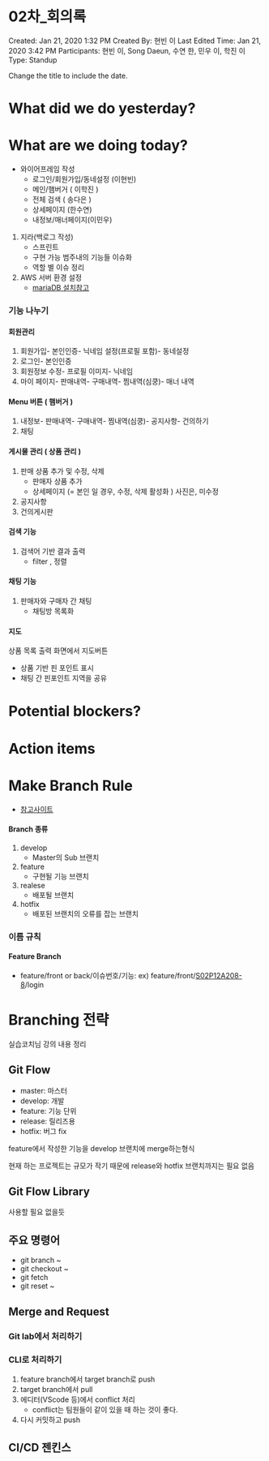 # 02차_회의록

Created: Jan 21, 2020 1:32 PM
Created By: 현빈 이
Last Edited Time: Jan 21, 2020 3:42 PM
Participants: 현빈 이, Song Daeun, 수연 한, 민우 이, 학진 이
Type: Standup

Change the title to include the date.

# What did we do yesterday?



# What are we doing today?

- 와이어프레임 작성
    - 로그인/회원가입/동네설정 (이현빈)
    - 메인/햄버거 ( 이학진 )
    - 전체 검색 ( 송다은 )
    - 상세페이지 (한수연)
    - 내정보/매너페이지(이민우)
1. 지라(백로그 작성)
    - 스프린트
    - 구현 가능 범주내의 기능들 이슈화
    - 역할 별 이슈 정리
2. AWS 서버 환경 설정
    - [mariaDB 설치참고](https://postitforhooney.tistory.com/entry/MariaDB-MariaDB-Ubuntu1604%EC%97%90%EC%84%9C-root%EB%A1%9C%EA%B7%B8%EC%9D%B8%EC%9D%B4-%EB%90%98%EC%A7%80-%EC%95%8A%EC%9D%84-%EB%95%8C)

### 기능 나누기

#### 회원관리

1. 회원가입- 본인인증- 닉네임 설정(프로필 포함)- 동네설정
2. 로그인- 본인인증
3. 회원정보 수정- 프로필 이미지- 닉네임
4. 마이 페이지- 판매내역- 구매내역- 찜내역(심쿵)- 매너 내역

#### Menu 버튼 ( 햄버거 )

1. 내정보- 판매내역- 구매내역- 찜내역(심쿵)- 공지사항- 건의하기
2. 채팅

#### 게시물 관리 ( 상품 관리 )

1. 판매 상품 추가 및 수정, 삭제
   - 판매자 상품 추가
   - 상세페이지 (= 본인 일 경우, 수정, 삭제 활성화 ) 사진은, 미수정
2. 공지사항
3. 건의게시판

#### 검색 기능

1. 검색어 기반 결과 출력
   - filter , 정렬

#### 채팅 기능

1. 판매자와 구매자 간 채팅
   - 채팅방 목록화

#### 지도

상품 목록 출력 화면에서 지도버튼

- 상품 기반 핀 포인트 표시
- 채팅 간 핀포인트 지역을 공유

# Potential blockers?

# Action items

# Make Branch Rule

- [참고사이트](https://gmlwjd9405.github.io/2018/05/11/types-of-git-branch.html)

#### Branch 종류

1. develop
   - Master의 Sub 브랜치
2. feature 
   - 구현될 기능 브랜치
3. realese
   - 배포될 브랜치
4. hotfix
   - 배포된 브랜치의 오류를 잡는 브랜치

### 이름 규칙

#### Feature Branch

- feature/front or back/이슈번호/기능: ex) feature/front/[S02P12A208-8](https://jira.ssafy.com/browse/S02P12A208-8)/login



# Branching 전략

실습코치님 강의 내용 정리

## Git Flow

- master: 마스터
- develop: 개발
- feature: 기능 단위
- release: 릴리즈용
- hotfix: 버그 fix

feature에서 작성한 기능을 develop 브랜치에 merge하는형식

현재 하는 프로젝트는 규모가 작기 때문에 release와 hotfix 브랜치까지는 필요 없음

## Git Flow Library

사용할 필요 없을듯

## 주요 명령어

- git branch ~
- git checkout ~
- git fetch
- git reset ~

## Merge and Request

### Git lab에서 처리하기

### CLI로 처리하기

1. feature branch에서 target branch로 push
2. target branch에서 pull
3. 에디터(VScode 등)에서 conflict 처리
   - conflict는 팀원들이 같이 있을 때 하는 것이 좋다.
4. 다시 커밋하고 push

## CI/CD 젠킨스